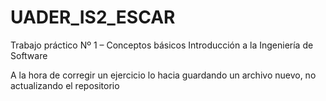 # UADER_IS2_ESCAR
Trabajo práctico Nº 1 – Conceptos básicos
Introducción a la Ingeniería de Software

A la hora de corregir un ejercicio lo hacia guardando un archivo nuevo, no actualizando el repositorio

